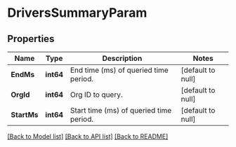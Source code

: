 # DriversSummaryParam

## Properties
Name | Type | Description | Notes
------------ | ------------- | ------------- | -------------
**EndMs** | **int64** | End time (ms) of queried time period. | [default to null]
**OrgId** | **int64** | Org ID to query. | [default to null]
**StartMs** | **int64** | Start time (ms) of queried time period. | [default to null]

[[Back to Model list]](../README.md#documentation-for-models) [[Back to API list]](../README.md#documentation-for-api-endpoints) [[Back to README]](../README.md)


